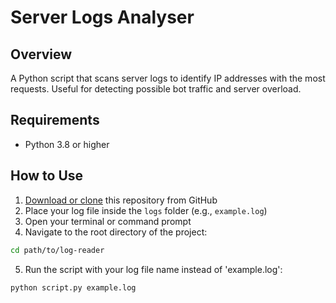 # Server Logs Analyser

## Overview

A Python script that scans server logs to identify IP addresses with the most requests. Useful for detecting possible bot traffic and server overload.

## Requirements

- Python 3.8 or higher

## How to Use

1. [Download or clone](https://github.com/sakey01/log-reader) this repository from GitHub  
2. Place your log file inside the `logs` folder (e.g., `example.log`)  
3. Open your terminal or command prompt  
4. Navigate to the root directory of the project:

```bash
cd path/to/log-reader 

```

5. Run the script with your log file name instead of 'example.log':

```bash 
python script.py example.log 

```